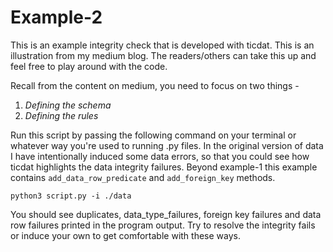 # Example-2

This is an example integrity check that is developed with ticdat. This is an
illustration from my medium blog. The readers/others can take this up and
feel free to play around with the code.

Recall from the content on medium, you need to focus on two things -
1. *Defining the schema*
2. *Defining the rules*

Run this script by passing the following command on your terminal or whatever
way you're used to running .py files. In the original version of data
I have intentionally induced some data errors, so that you could see how ticdat
highlights the data integrity failures. Beyond example-1 this example contains
`add_data_row_predicate` and `add_foreign_key` methods.

```
python3 script.py -i ./data
```

You should see duplicates, data_type_failures, foreign key failures and data row failures printed in the program output.
Try to resolve the integrity fails or induce your own to get comfortable with
these ways.
